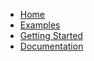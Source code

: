 * [Home](https://github.com/gosling-lang/gosling.js/wiki)
* [Examples](https://gosling.js.org)
* [Getting Started](https://github.com/gosling-lang/gosling.js/wiki/Getting_Started)
* [Documentation](https://github.com/gosling-lang/gosling.js/wiki/Documentation)
<!-- * [FAQ]() -->